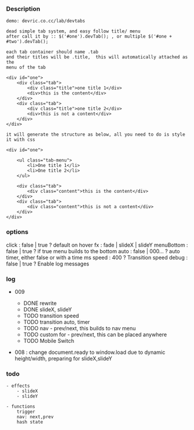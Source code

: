### Description

    demo: devric.co.cc/lab/devtabs

    dead simple tab system, and easy follow title/ menu
    after call it by :: $('#one').devTab(); , or multiple $('#one + #two').devTab();

    each tab container should name .tab
    and their titles will be .title,  this will automatically attached as the 
    menu of the tab

    <div id="one">
        <div class="tab">
            <div class="title">one title 1</div>
            <div>this is the content</div>
        </div>
        <div class="tab">
            <div class="title">one title 2</div>
            <div>this is not a content</div>
        </div>
    </div>

    it will generate the structure as below, all you need to do is style it with css

    <div id="one">
        
        <ul class="tab-menu">
            <li>One title 1</li>
            <li>One title 2</li>
        </ul>

        <div class="tab">
            <div class="content">this is the content</div>
        </div>
        <div class="tab">
            <div class="content">this is not a content</div>
        </div>
    </div>

### options
click      : false | true           ? default on hover
fx         : fade | slideX | slideY
menuBottom : false | true           ? if true menu builds to the bottom
auto       : false | 000...         ? auto timer, either false or with a time ms
speed      : 400                    ? Transition speed
debug      : false | true           ? Enable log messages


### log
- 009
    * DONE rewrite
    * DONE slideX, slideY
    * TODO transition speed
    * TODO transition auto, timer
    * TODO nav - prev/next, this builds to nav menu
    * TODO custom for - prev/next, this can be placed anywhere
    * TODO Mobile Switch

- 008 : change document.ready to window.load due to dynamic height/width, preparing for slideX,slideY

### todo
    - effects
        - slideX
        - slideY
    
    - functions
        trigger
        nav: next,prev
        hash state
